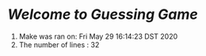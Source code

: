 # *Welcome to Guessing Game*

1. Make was ran on:
Fri May 29 16:14:23 DST 2020
2. The number of lines :
32
